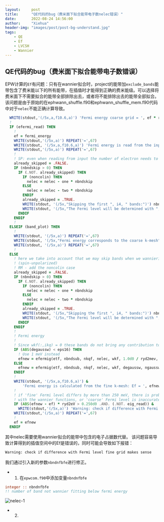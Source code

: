 ```yaml
---
layout:     post
title:      "QE代码的bug（费米面下拟合能带电子数nelec错误）"
date:       2022-08-24 14:56:00
author:     "Xiehua"
header-img: "images/post/post-bg-understand.jpg"
tags:
    - QE
    - Ef
    - LVCSH
    - Wannier
---
```


## QE代码的bug（费米面下拟合能带电子数错误）

EPW计算的`Ef`有问题：只有在wannier拟合时，project的能带加`exclude_bands`能带包含了费米能以下的所有能带，在插值时才能得到正确的费米能级。可以选择将费米面下不需要拟合的能带全部排除出去，或者将不能排除出去的能带全部拟合。该问题是由于原始的在ephwann_shuffle.f90和ephwann_shuffle_mem.f90代码中对于`nelec`不能正确计算导致。

```fortran
  WRITE(stdout,'(/5x,a,f10.6,a)') 'Fermi energy coarse grid = ', ef * ryd2ev, ' eV'
  !
  IF (efermi_read) THEN
    !
    ef = fermi_energy
    WRITE(stdout,'(/5x,a)') REPEAT('=',67)
    WRITE(stdout, '(/5x,a,f10.6,a)') 'Fermi energy is read from the input file: Ef = ', ef * ryd2ev, ' eV'
    WRITE(stdout,'(/5x,a)') REPEAT('=',67)
    !
    ! SP: even when reading from input the number of electron needs to be correct
    already_skipped = .FALSE.
    IF (nbndskip > 0) THEN
      IF (.NOT. already_skipped) THEN
        IF (noncolin) THEN
          nelec = nelec - one * nbndskip
        ELSE
          nelec = nelec - two * nbndskip
        ENDIF
        already_skipped = .TRUE.
        WRITE(stdout, '(/5x,"Skipping the first ", i4, " bands:")') nbndskip
        WRITE(stdout, '(/5x,"The Fermi level will be determined with ", f9.5, " electrons")') nelec
      ENDIF
    ENDIF
    !
  ELSEIF (band_plot) THEN
    !
    WRITE(stdout, '(/5x,a)') REPEAT('=',67)
    WRITE(stdout, '(/5x,"Fermi energy corresponds to the coarse k-mesh")')
    WRITE(stdout, '(/5x,a)') REPEAT('=',67)
    !
  ELSE
    ! here we take into account that we may skip bands when we wannierize
    ! (spin-unpolarized)
    ! RM - add the noncolin case
    already_skipped = .FALSE.
    IF (nbndskip > 0) THEN
      IF (.NOT. already_skipped) THEN
        IF (noncolin) THEN
          nelec = nelec - one * nbndskip
        ELSE
          nelec = nelec - two * nbndskip
        ENDIF
        already_skipped = .TRUE.
        WRITE(stdout, '(/5x,"Skipping the first ", i4, " bands:")') nbndskip
        WRITE(stdout, '(/5x,"The Fermi level will be determined with ", f9.5, " electrons")') nelec
      ENDIF
    ENDIF
    !
    ! Fermi energy
    !
    ! Since wkf(:,ikq) = 0 these bands do not bring any contribution to Fermi level
    IF (ABS(degaussw) < eps16) THEN
      ! Use 1 meV instead
      efnew = efermig(etf, nbndsub, nkqf, nelec, wkf, 1.0d0 / ryd2mev, ngaussw, 0, isk_dummy)
    ELSE
      efnew = efermig(etf, nbndsub, nkqf, nelec, wkf, degaussw, ngaussw, 0, isk_dummy)
    ENDIF
    !
    WRITE(stdout, '(/5x,a,f10.6,a)') &
        'Fermi energy is calculated from the fine k-mesh: Ef = ', efnew * ryd2ev, ' eV'
    !
    ! if 'fine' Fermi level differs by more than 250 meV, there is probably something wrong
    ! with the wannier functions, or 'coarse' Fermi level is inaccurate
    IF (ABS(efnew - ef) * ryd2eV > 0.250d0 .AND. (.NOT. eig_read)) &
      WRITE(stdout,'(/5x,a)') 'Warning: check if difference with Fermi level fine grid makes sense'
    WRITE(stdout,'(/5x,a)') REPEAT('=',67)
    !
    ef = efnew
  ENDIF
```

其中nelec需要使用wannier拟合的能带中包含的电子占据数代替。
该问题容易导致计算得到的插值空间中的Ef是错误的，同时可能会导致如下报错：

```txt
Warning: check if difference with Fermi level fine grid makes sense
```

我们通过引入新的参数`nbndnfbfe`进行修正。

- 1. 在`epwcom.f90`中添加变量`nbndnfbfe`

```fortran
integer :: nbndnfbfe
!! number of band not wannier fitting below fermi energy
```

![nelec-1][0]

- 2.








[0]:https://xh125.github.io/images/QE-change/nelec-1.png
[1]:https://xh125.github.io/images/QE-change/shuffle-2.png
[2]:https://github.com/xh125/LVCSH-new/blob/main/docs/QE_change_code/QE_change_code/v7.1/Originalcode/PW/src/summary.f90
[3]:https://github.com/xh125/LVCSH-new/blob/main/docs/QE_change_code/QE_change_code/v7.1/PW/src/summary.f90  
